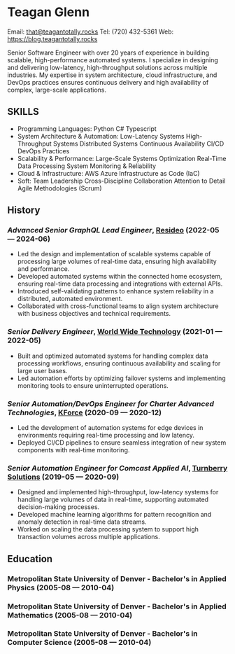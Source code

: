 Teagan Glenn
============
Email: that@teagantotally.rocks
Tel: (720) 432-5361
Web: https://blog.teagantotally.rocks

Senior Software Engineer with over 20 years of experience in building scalable, high-performance automated systems. 
I specialize in designing and delivering low-latency, high-throughput solutions across multiple industries. My expertise 
in system architecture, cloud infrastructure, and DevOps practices ensures continuous delivery and high availability of
complex, large-scale applications.

## SKILLS

  - Programming Languages: Python C# Typescript 
  - System Architecture & Automation: Low-Latency Systems High-Throughput Systems Distributed Systems Continuous Availability CI/CD DevOps Practices 
  - Scalability & Performance: Large-Scale Systems Optimization Real-Time Data Processing System Monitoring & Reliability 
  - Cloud & Infrastructure: AWS Azure Infrastructure as Code (IaC) 
  - Soft: Team Leadership Cross-Discipline Collaboration Attention to Detail Agile Methodologies (Scrum) 

## History

### *Advanced Senior GraphQL Lead Engineer*, [Resideo](https://www.resideo.com) (2022-05 — 2024-06)


  - Led the design and implementation of scalable systems capable of processing large volumes of real-time data, ensuring high availability and performance.
  - Developed automated systems within the connected home ecosystem, ensuring real-time data processing and integrations with external APIs.
  - Introduced self-validating patterns to enhance system reliability in a distributed, automated environment.
  - Collaborated with cross-functional teams to align system architecture with business objectives and technical requirements.

### *Senior Delivery Engineer*, [World Wide Technology](https://www.wwt.com) (2021-01 — 2022-05)


  - Built and optimized automated systems for handling complex data processing workflows, ensuring continuous availability and scaling for large user bases.
  - Led automation efforts by optimizing failover systems and implementing monitoring tools to ensure uninterrupted operations.

### *Senior Automation/DevOps Engineer for Charter Advanced Technologies*, [KForce](https://www.kforce.com) (2020-09 — 2020-12)


  - Led the development of automation systems for edge devices in environments requiring real-time processing and low latency.
  - Deployed CI/CD pipelines to ensure seamless integration of new system components with real-time monitoring.

### *Senior Automation Engineer for Comcast Applied AI*, [Turnberry Solutions](https://www.turnberrysolutions.com) (2019-05 — 2020-09)


  - Designed and implemented high-throughput, low-latency systems for handling large volumes of data in real-time, supporting automated decision-making processes.
  - Developed machine learning algorithms for pattern recognition and anomaly detection in real-time data streams.
  - Worked on scaling the data processing system to support high transaction volumes across multiple applications.




## Education

### Metropolitan State University of Denver - Bachelor's in Applied Physics (2005-08 — 2010-04)



### Metropolitan State University of Denver - Bachelor's in Applied Mathematics (2005-08 — 2010-04)



### Metropolitan State University of Denver - Bachelor's in Computer Science (2005-08 — 2010-04)













